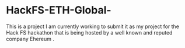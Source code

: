 # HackFS-ETH-Global-
This is a project I am currently working to submit it as my project for the Hack FS hackathon that is being hosted by a well known and reputed company Ehereum . 
